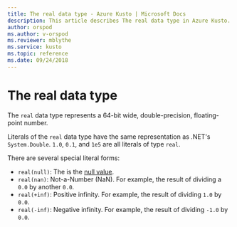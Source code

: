 ```yaml
---
title: The real data type - Azure Kusto | Microsoft Docs
description: This article describes The real data type in Azure Kusto.
author: orspod
ms.author: v-orspod
ms.reviewer: mblythe
ms.service: kusto
ms.topic: reference
ms.date: 09/24/2018
---
```

# The real data type

The `real` data type represents a 64-bit wide, double-precision, floating-point number.

Literals of the `real` data type have the same representation
as .NET's `System.Double`. `1.0`, `0.1`, and `1e5` are all
literals of type `real`.

There are several special literal forms:
* `real(null)`: The is the [null value](null-values.md).
* `real(nan)`: Not-a-Number (NaN). For example, the result of dividing a `0.0` by another `0.0`.
* `real(+inf)`: Positive infinity. For example, the result of dividing `1.0` by `0.0`.
* `real(-inf)`: Negative infinity. For example, the result of dividing `-1.0` by `0.0`.